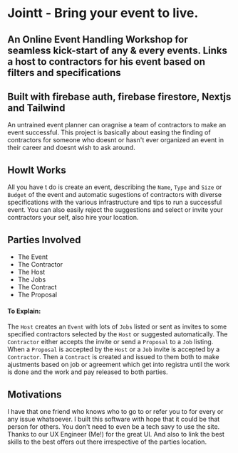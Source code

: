 # Jointt - Bring your event to live.
## An Online Event Handling Workshop for seamless kick-start of any & every events. Links a host to contractors for his event based on filters and specifications

## Built with firebase auth, firebase firestore, Nextjs and Tailwind

An untrained event planner can oragnise a team of contractors to make an event successful.
This project is basically about easing the finding of contractors for someone who doesnt or hasn't ever organized an event in their career and doesnt wish to ask around.

## HowIt Works 

All you have t do is create an event, describing the `Name`, `Type` and `Size` or `Budget` of the event and automatic sugestions of contractors with diverse specifications with the various infrastructure and tips to run a successful event.
You can also easily reject the suggestions and select or invite your contractors your self, also hire your location.

## Parties Involved 

* The Event
* The Contractor 
* The Host
* The Jobs
* The Contract
* The Proposal

#### To Explain:
The `Host` creates an `Event` with lots of `Jobs` listed or sent as invites to some specified contractors selected by the `Host` or suggested automatically.
The `Contractor` either accepts the invite or send a `Proposal` to a `Job` listing. 
When a `Proposal` is accepted by the `Host` or a `Job` invite is accepted by a `Contractor`. Then a `Contract` is created and issued to them both to make ajustments based on job or agreement which get into registra until the work is done and the work and pay released to both parties.

## Motivations

I have that one friend who knows who to go to or refer you to for every or any issue whatsoever. I built this software with hope that it could be that person for others. You don't need to even be a tech savy to use the site. Thanks to our UX Engineer (Me!) for the great UI.
And also to link the best skills to the best offers out there irrespective of the parties location.
